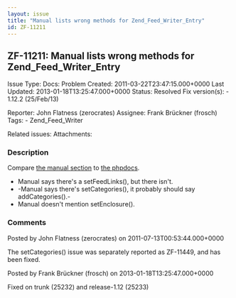 ```yaml
---
layout: issue
title: "Manual lists wrong methods for Zend_Feed_Writer_Entry"
id: ZF-11211
---
```


ZF-11211: Manual lists wrong methods for Zend\_Feed\_Writer\_Entry
------------------------------------------------------------------

 Issue Type: Docs: Problem Created: 2011-03-22T23:47:15.000+0000 Last Updated: 2013-01-18T13:25:47.000+0000 Status: Resolved Fix version(s): - 1.12.2 (25/Feb/13)
 
 Reporter:  John Flatness (zerocrates)  Assignee:  Frank Brückner (frosch)  Tags: - Zend\_Feed\_Writer
 
 Related issues: 
 Attachments: 
### Description

Compare [the manual section](http://framework.zend.com/manual/en/zend.feed.writer.html#zend.feed.writer.setting.entry.data.points) to [the phpdocs](http://framework.zend.com/apidoc/1.11/_Feed_Writer_Entry.html#Zend_Feed_Writer_Entry).

- Manual says there's a setFeedLinks(), but there isn't.
- -Manual says there's setCategories(), it probably should say addCategories().-
- Manual doesn't mention setEnclosure().
 


 

### Comments

Posted by John Flatness (zerocrates) on 2011-07-13T00:53:44.000+0000

The setCategories() issue was separately reported as ZF-11449, and has been fixed.

 

 

Posted by Frank Brückner (frosch) on 2013-01-18T13:25:47.000+0000

Fixed on trunk (25232) and release-1.12 (25233)

 

 